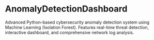 # AnomalyDetectionDashboard
Advanced Python-based cybersecurity anomaly detection system using Machine Learning (Isolation Forest). Features real-time threat detection, interactive dashboard, and comprehensive network log analysis.
